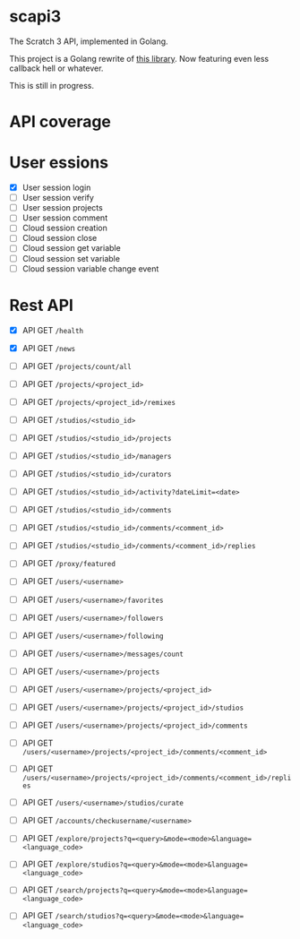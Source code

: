 # scapi3

The Scratch 3 API, implemented in Golang.

This project is a Golang rewrite of
[this library](https://github.com/ErrorGamer2000/scratch3-api). Now featuring
even less callback hell or whatever.

This is still in progress.

# API coverage

# User essions

- [x] User session login
- [ ] User session verify
- [ ] User session projects
- [ ] User session comment
- [ ] Cloud session creation
- [ ] Cloud session close
- [ ] Cloud session get variable
- [ ] Cloud session set variable
- [ ] Cloud session variable change event

# Rest API

- [x] API GET `/health`
- [x] API GET `/news`
- [ ] API GET `/projects/count/all`
- [ ] API GET `/projects/<project_id>`
- [ ] API GET `/projects/<project_id>/remixes`
- [ ] API GET `/studios/<studio_id>`
- [ ] API GET `/studios/<studio_id>/projects`
- [ ] API GET `/studios/<studio_id>/managers`
- [ ] API GET `/studios/<studio_id>/curators`
- [ ] API GET `/studios/<studio_id>/activity?dateLimit=<date>`
- [ ] API GET `/studios/<studio_id>/comments`
- [ ] API GET `/studios/<studio_id>/comments/<comment_id>`
- [ ] API GET `/studios/<studio_id>/comments/<comment_id>/replies`
- [ ] API GET `/proxy/featured`
- [ ] API GET `/users/<username>`
- [ ] API GET `/users/<username>/favorites`
- [ ] API GET `/users/<username>/followers`
- [ ] API GET `/users/<username>/following`
- [ ] API GET `/users/<username>/messages/count`
- [ ] API GET `/users/<username>/projects`
- [ ] API GET `/users/<username>/projects/<project_id>`
- [ ] API GET `/users/<username>/projects/<project_id>/studios`
- [ ] API GET `/users/<username>/projects/<project_id>/comments`
- [ ] API GET `/users/<username>/projects/<project_id>/comments/<comment_id>`
- [ ] API GET `/users/<username>/projects/<project_id>/comments/<comment_id>/replies`
- [ ] API GET `/users/<username>/studios/curate`
- [ ] API GET `/accounts/checkusername/<username>`
- [ ] API GET `/explore/projects?q=<query>&mode=<mode>&language=<language_code>`
- [ ] API GET `/explore/studios?q=<query>&mode=<mode>&language=<language_code>`
- [ ] API GET `/search/projects?q=<query>&mode=<mode>&language=<language_code>`
- [ ] API GET `/search/studios?q=<query>&mode=<mode>&language=<language_code>`

